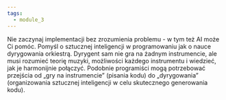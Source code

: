 ```yaml
---
tags:
  - module_3
---
```


Nie zaczynaj implementacji bez zrozumienia problemu - w tym też AI może Ci pomóc.
Pomyśl o sztucznej inteligencji w programowaniu jak o nauce dyrygowania orkiestrą. Dyrygent sam nie gra na żadnym instrumencie, ale musi rozumieć teorię muzyki, możliwości każdego instrumentu i wiedzieć, jak je harmonijnie połączyć. Podobnie programiści mogą potrzebować przejścia od „gry na instrumencie” (pisania kodu) do „dyrygowania” (organizowania sztucznej inteligencji w celu skutecznego generowania kodu).